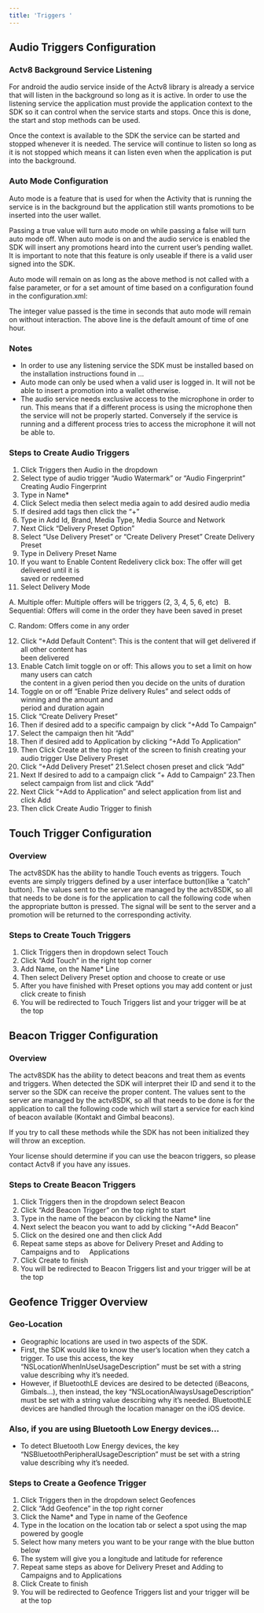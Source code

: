 ```yaml
---
title: 'Triggers '
---
```

## Audio Triggers Configuration 

### Actv8 Background Service Listening

For android the audio service inside of the Actv8 library is already a service that will listen in the background so long as it is active.  In order to use the listening service the application must provide the application context to the SDK so it can control when the service starts and stops.
Once this is done, the start and stop methods can be used.


Once the context is available to the SDK the service can be started and stopped whenever it is needed.  The service will continue to listen so long as it is not stopped which means it can listen even when the application is put into the background.  


### Auto Mode Configuration

Auto mode is a feature that is used for when the Activity that is running the service is in the background but the application still wants promotions to be inserted into the user wallet.  


Passing a true value will turn auto mode on while passing a false will turn auto mode off.  When auto mode is on and the audio service is enabled the SDK will insert any promotions heard into the current user’s pending wallet.  It is important to note that this feature is only useable if there is a valid user signed into the SDK.

Auto mode will remain on as long as the above method is not called with a false parameter, or for a set amount of time based on a configuration found in the configuration.xml:


The integer value passed is the time in seconds that auto mode will remain on without interaction.  The above line is the default amount of time of one hour.

###  Notes

* In order to use any listening service the SDK must be installed based on the installation instructions found in …
* Auto mode can only be used when a valid user is logged in.  It will not be able to insert a promotion into a wallet otherwise.
* The audio service needs exclusive access to the microphone in order to run.  This means that if a different process is using the microphone then the service will not be properly started.  Conversely if the service is running and a different process tries to access the microphone it will not be able to.

### Steps to Create Audio Triggers

1. Click Triggers then Audio in the dropdown
2. Select type of audio trigger “Audio Watermark” or “Audio Fingerprint”
 Creating Audio Fingerprint
3. Type in Name*
4. Click Select media then select media again to add desired audio media
5. If desired add tags then click the “+”
6. Type in Add Id, Brand, Media Type, Media Source and Network
7. Next Click “Delivery Preset Option”
8. Select  “Use Delivery Preset” or “Create Delivery Preset”
 Create Delivery Preset
9. Type in Delivery Preset Name
10. If you want to Enable Content Redelivery click box: The offer will get delivered until it is     
 saved or redeemed
11. Select Delivery Mode

A.	Multiple offer: Multiple offers will be triggers (2, 3, 4, 5, 6, etc)
  
B.	Sequential: Offers will come in the order they have been saved in preset 

C.	Random: Offers come in any order  

12. Click “+Add Default Content”: This is the content that will get delivered if all other content has   
  been delivered
13.  Enable Catch limit toggle on or off: This allows you to set a limit on how many users can catch              
  the content in a given period then you decide on the units of duration
14. Toggle on or off “Enable Prize delivery Rules” and select odds of winning and the amount and   
  period and duration again
15. Click “Create Delivery Preset”
16. Then if desired add to a specific campaign by click “+Add To Campaign”
17. Select the campaign then hit “Add”
18. Then if desired add to Application by clicking “+Add To Application”
19. Then Click Create at the top right of the screen to finish creating your audio trigger
 Use Delivery Preset
20. Click “+Add Delivery Preset”
21.Select chosen preset and click “Add”  
22. Next If desired to add to a campaign click “+ Add to Campaign”
23.Then select campaign from list and click “Add”
24. Next Click “+Add to Application” and select application from list and click Add
25. Then click Create Audio Trigger to finish

##  Touch Trigger Configuration

### Overview


The actv8SDK has the ability to handle Touch events as triggers. Touch events are simply triggers defined by a user interface button(like a “catch” button). The values sent to the server are managed by the actv8SDK, so all that needs to be done is for the application to call the following code when the appropriate button is pressed. The signal will be sent to the server and a promotion will be returned to the corresponding activity.

### Steps to Create Touch Triggers 
1. Click Triggers then in dropdown select Touch 
2. Click “Add Touch” in the right top corner 
3. Add Name, on the Name* Line 
4. Then select Delivery Preset option and choose to create or use
5. After you have finished with Preset options you may add content or just click create to finish
6. You will be redirected to Touch Triggers list and your trigger will be at the top  



##  Beacon Trigger Configuration

###  Overview

The actv8SDK has the ability to detect beacons and treat them as events and triggers. When detected the SDK will interpret their ID and send it to the server so the SDK can receive the proper content. The values sent to the server are managed by the actv8SDK, so all that needs to be done is for the application to call the following code which will start a service for each kind of beacon available (Kontakt and Gimbal beacons).

If you try to call these methods while the SDK has not been initialized they will throw an exception.

Your license should determine if you can use the beacon triggers, so please contact Actv8 if you have any issues.

### Steps to Create Beacon Triggers 

1. Click Triggers then in the dropdown select Beacon 
2. Click “Add Beacon Trigger” on the top right to start 
3. Type in the name of the beacon by clicking the Name* line
4. Next select the beacon you want to add by clicking “+Add Beacon”
5. Click on the desired one and then click Add
6. Repeat same steps as above for Delivery Preset and Adding to Campaigns and to   
  Applications 
7. Click Create to finish 
8. You will be redirected to Beacon Triggers list and your trigger will be at the top

## Geofence Trigger Overview 

### Geo-Location
* Geographic locations are used in two aspects of the SDK.
* First, the SDK would like to know the user’s location when they catch a trigger. To use this access, the key “NSLocationWhenInUseUsageDescription” must be set with a string value describing why it’s needed.
* However, if BluetoothLE devices are desired to be detected (iBeacons, Gimbals…), then instead, the key “NSLocationAlwaysUsageDescription” must be set with a string value describing why it’s needed. BluetoothLE devices are handled through the location manager on the iOS device.

### Also, if you are using Bluetooth Low Energy devices…
* To detect Bluetooth Low Energy devices, the key “NSBluetoothPeripheralUsageDescription”  must be set with a string value describing why it’s needed.

### Steps to Create a Geofence Trigger 

1. Click Triggers then in the dropdown select Geofences 
2. Click “Add Geofence” in the top right corner 
3. Click the Name* and Type in name of the Geofence 
4. Type in the location on the location tab or select a spot using the map powered by google
5. Select how many meters you want to be your range with the blue button below 
6. The system will give you a longitude and latitude for reference 
7. Repeat same steps as above for Delivery Preset and Adding to Campaigns and to Applications 
8.  Click Create to finish 
9. You will be redirected to Geofence Triggers list and your trigger will be at the top

